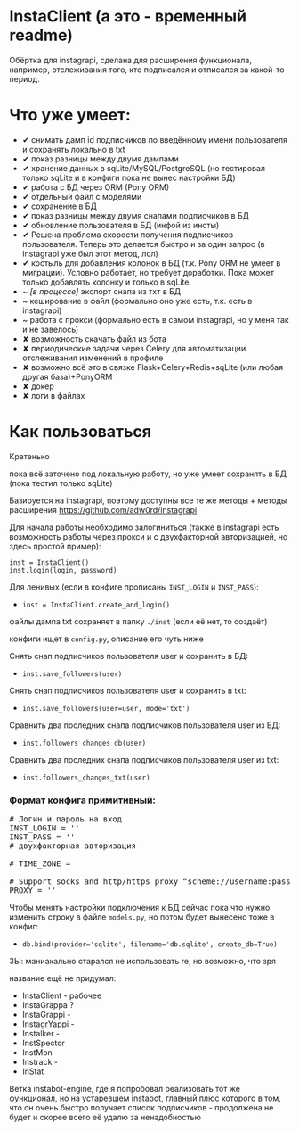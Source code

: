 # InstaClient (а это - временный readme)

<p>Обёртка для instagrapi, сделана для расширения функционала, 
например, отслеживания того, кто подписался и отписался за какой-то период.</p>

# Что уже умеет:

<ul>
<li>✔ снимать дамп id подписчиков по введённому имени пользователя и сохранять локально в txt</li>
<li>✔ показ разницы между двумя дампами</li>
<li>✔ хранение данных в sqLite/MySQL/PostgreSQL (но тестировал только sqLite и в конфиги пока не вынес настройки БД)</li>
<li>✔ работа с БД через ORM (Pony ORM)</li>
<li>✔ отдельный файл с моделями</li>
<li>✔ сохранение в БД</li>
<li>✔ показ разницы между двумя снапами подписчиков в БД</li>
<li>✔ обновление пользователя в БД (инфой из инсты)</li>
<li>✔ Решена проблема скорости получения подписчиков пользователя. Теперь это делается быстро и за один запрос 
(в instagrapi уже был этот метод, лол)</li>
<li>✔ костыль для добавления колонок в БД (т.к. Pony ORM не умеет в миграции). Условно работает, но требует доработки.
Пока может только добавлять колонку и только в sqLite.</li>
<li>~ <i>[в процессе]</i> экспорт снапа из тхт в БД</li>
<li>~ кеширование в файл (формально оно уже есть, т.к. есть в instagrapi)</li>
<li>~ работа с прокси (формально есть в самом instagrapi, но у меня так и не завелось)</li>
<li>✘ возможность скачать файл из бота</li>
<li>✘ периодические задачи через Celery для автоматизации отслеживания изменений в профиле</li>
<li>✘ возможно всё это в связке Flask+Celery+Redis+sqLite (или любая другая база)+PonyORM</li>
<li>✘ докер</li>
<li>✘ логи в файлах</li>
</ul>

# Как пользоваться

<p>Кратенько</p>
<p>пока всё заточено под локальную работу, но уже умеет сохранять в БД (пока тестил только sqLite) </p>

<p>Базируется на instagrapi, поэтому доступны все те же методы + методы расширения
<a href="https://github.com/adw0rd/instagrapi" target="_blank">https://github.com/adw0rd/instagrapi</a></p>

<p>Для начала работы необходимо залогиниться 
(также в instagrapi есть возможность работы через прокси и с двухфакторной авторизацией, но здесь простой пример):</p>

`inst = InstaClient()`</br>
`inst.login(login, password)`

<p>Для ленивых (если в конфиге прописаны <code>INST_LOGIN</code> и <code>INST_PASS</code>):</p>

* <code>inst = InstaClient.create_and_login()</code>

<p>файлы дампа txt сохраняет в папку <code>./inst</code> (если её нет, то создаёт)</p>
<p>конфиги ищет в <code>config.py</code>, описание его чуть ниже</p>

<p>Снять снап подписчиков пользователя user и сохранить в БД: </p>

* `inst.save_followers(user)`

<p>Снять снап подписчиков пользователя user и сохранить в txt: </p>

* `inst.save_followers(user=user, mode='txt')`

<p>Сравнить два последних снапа подписчиков пользователя user из БД:</p>

* `inst.followers_changes_db(user)`

<p>Сравнить два последних снапа подписчиков пользователя user из txt:</p>

* `inst.followers_changes_txt(user)`

### Формат конфига примитивный:

<pre>
# Логин и пароль на вход
INST_LOGIN = ''
INST_PASS = ''
# двухфакторная авторизация

# TIME_ZONE =

# Support socks and http/https proxy “scheme://username:password@host:port”.
PROXY = ''
</pre>

<p>Чтобы менять настройки подключения к БД сейчас пока что нужно изменить строку в файле <code>models.py</code>, 
но потом будет вынесено тоже в конфиг:</p>

* `db.bind(provider='sqlite', filename='db.sqlite', create_db=True)`

<p>ЗЫ: маниакально старался не использовать re, но возможно, что зря</p>

<p>название ещё не придумал:</p>

* InstaClient - рабочее
* InstaGrappa ?
* InstaGrappi -
* InstagrYappi -
* Instalker -
* InstSpector
* InstMon
* Instrack -
* InStat

<p>
Ветка instabot-engine, где я попробовал реализовать тот же функционал, но на устаревшем instabot, 
главный плюс которого в том, что он очень быстро получает список подписчиков - 
продолжена не будет и скорее всего её удалю за ненадобностью
</p>